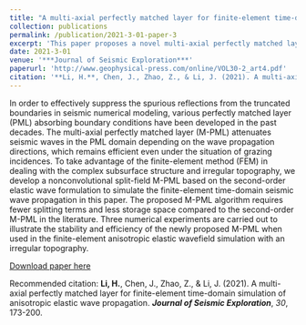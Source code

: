 ```yaml
---
title: "A multi-axial perfectly matched layer for finite-element time-domain simulation of anisotropic elastic wave propagation"
collection: publications
permalink: /publication/2021-3-01-paper-3
excerpt: 'This paper proposes a novel multi-axial perfectly matched layer.'
date: 2021-3-01
venue: '***Journal of Seismic Exploration***'
paperurl: 'http://www.geophysical-press.com/online/VOL30-2_art4.pdf'
citation: '**Li, H.**, Chen, J., Zhao, Z., & Li, J. (2021). A multi-axial perfectly matched layer for finite-element time-domain simulation of anisotropic elastic wave propagation. ***Journal of Seismic Exploration***, *30*, 173-200.'
---
```

In order to effectively suppress the spurious reflections from the truncated boundaries in seismic numerical modeling, various perfectly matched layer (PML) absorbing boundary conditions have been developed in the past decades. The multi-axial perfectly matched layer (M-PML) attenuates seismic waves in the PML domain depending on the wave propagation directions, which remains efficient even under the situation of grazing incidences. To take advantage of the finite-element method (FEM) in dealing with the complex subsurface structure and irregular topography, we develop a nonconvolutional split-field M-PML based on the second-order elastic wave formulation to simulate the finite-element time-domain seismic wave propagation in this paper. The proposed M-PML algorithm requires fewer splitting terms and less storage space compared to the second-order M-PML in the literature. Three numerical experiments are carried out to illustrate the stability and efficiency of the newly proposed M-PML when used in the finite-element anisotropic elastic wavefield simulation with an irregular topography.

[Download paper here](http://www.geophysical-press.com/online/VOL30-2_art4.pdf)

Recommended citation: **Li, H.**, Chen, J., Zhao, Z., & Li, J. (2021). A multi-axial perfectly matched layer for finite-element time-domain simulation of anisotropic elastic wave propagation. ***Journal of Seismic Exploration***, *30*, 173-200.